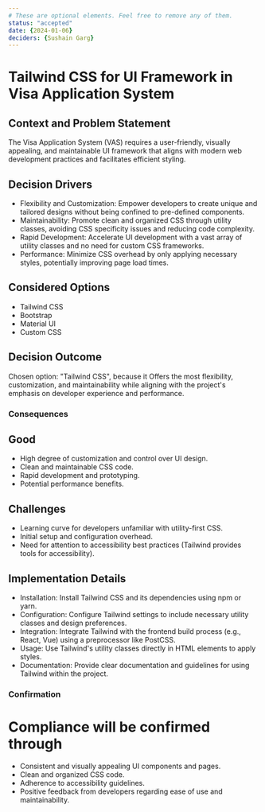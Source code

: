 ```yaml
---
# These are optional elements. Feel free to remove any of them.
status: "accepted"
date: {2024-01-06}
deciders: {Sushain Garg}
---
```

# Tailwind CSS for UI Framework in Visa Application System

## Context and Problem Statement

The Visa Application System (VAS) requires a user-friendly, visually appealing, and maintainable UI framework that aligns with modern web development practices and facilitates efficient styling.

## Decision Drivers

* Flexibility and Customization: Empower developers to create unique and tailored designs without being confined to pre-defined components.
* Maintainability: Promote clean and organized CSS through utility classes, avoiding CSS specificity issues and reducing code complexity.
* Rapid Development: Accelerate UI development with a vast array of utility classes and no need for custom CSS frameworks.
* Performance: Minimize CSS overhead by only applying necessary styles, potentially improving page load times.

## Considered Options

* Tailwind CSS
* Bootstrap
* Material UI
* Custom CSS

## Decision Outcome

Chosen option: "Tailwind CSS", because
it Offers the most flexibility, customization, and maintainability while aligning with the project's emphasis on developer experience and performance.

### Consequences

## Good 

* High degree of customization and control over UI design.
* Clean and maintainable CSS code.
* Rapid development and prototyping.
* Potential performance benefits.

## Challenges

* Learning curve for developers unfamiliar with utility-first CSS.
* Initial setup and configuration overhead.
* Need for attention to accessibility best practices (Tailwind provides tools for accessibility).

## Implementation Details

* Installation: Install Tailwind CSS and its dependencies using npm or yarn.
* Configuration: Configure Tailwind settings to include necessary utility classes and design preferences.
* Integration: Integrate Tailwind with the frontend build process (e.g., React, Vue) using a preprocessor like PostCSS.
* Usage: Use Tailwind's utility classes directly in HTML elements to apply styles.
* Documentation: Provide clear documentation and guidelines for using Tailwind within the project.

### Confirmation

# Compliance will be confirmed through

* Consistent and visually appealing UI components and pages.
* Clean and organized CSS code.
* Adherence to accessibility guidelines.
* Positive feedback from developers regarding ease of use and maintainability.
